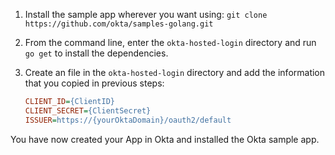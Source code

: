 1. Install the sample app wherever you want using: `git clone https://github.com/okta/samples-golang.git`

2. From the command line, enter the  `okta-hosted-login` directory and run `go get` to install the dependencies.

3. Create an <StackSelector snippet="configfile" noSelector inline /> file in the `okta-hosted-login` directory and add the information that you copied in previous steps:

    ```ini
    CLIENT_ID={ClientID}
    CLIENT_SECRET={ClientSecret}
    ISSUER=https://{yourOktaDomain}/oauth2/default
    ```

You have now created your App in Okta and installed the Okta <StackSelector snippet="applang" noSelector inline /> sample app.
